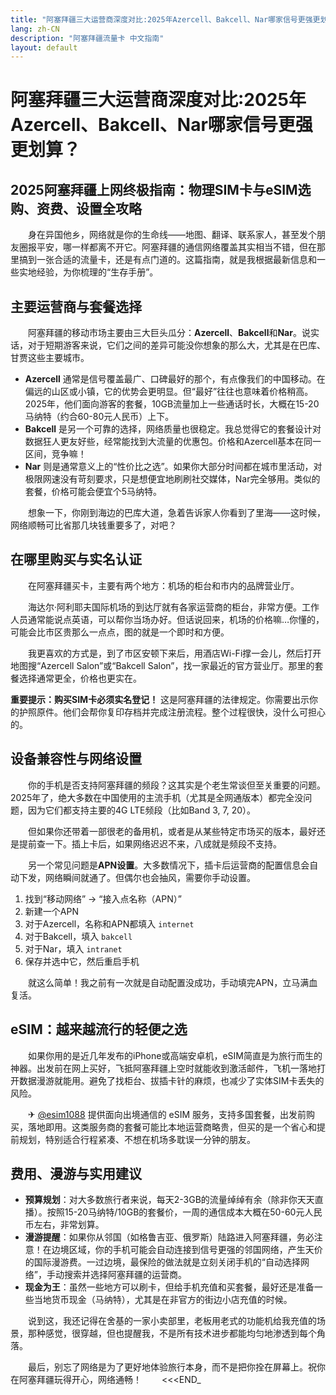 ```yaml
---
title: "阿塞拜疆三大运营商深度对比:2025年Azercell、Bakcell、Nar哪家信号更强更划算？"
lang: zh-CN
description: "阿塞拜疆流量卡 中文指南"
layout: default
---
```

# 阿塞拜疆三大运营商深度对比:2025年Azercell、Bakcell、Nar哪家信号更强更划算？

## 2025阿塞拜疆上网终极指南：物理SIM卡与eSIM选购、资费、设置全攻略

　　身在异国他乡，网络就是你的生命线——地图、翻译、联系家人，甚至发个朋友圈报平安，哪一样都离不开它。阿塞拜疆的通信网络覆盖其实相当不错，但在那里搞到一张合适的流量卡，还是有点门道的。这篇指南，就是我根据最新信息和一些实地经验，为你梳理的“生存手册”。

## 主要运营商与套餐选择

　　阿塞拜疆的移动市场主要由三大巨头瓜分：**Azercell**、**Bakcell**和**Nar**。说实话，对于短期游客来说，它们之间的差异可能没你想象的那么大，尤其是在巴库、甘贾这些主要城市。

  * **Azercell** 通常是信号覆盖最广、口碑最好的那个，有点像我们的中国移动。在偏远的山区或小镇，它的优势会更明显。但“最好”往往也意味着价格稍高。2025年，他们面向游客的套餐，10GB流量加上一些通话时长，大概在15-20马纳特（约合60-80元人民币）上下。
  * **Bakcell** 是另一个可靠的选择，网络质量也很稳定。我总觉得它的套餐设计对数据狂人更友好些，经常能找到大流量的优惠包。价格和Azercell基本在同一区间，竞争嘛！
  * **Nar** 则是通常意义上的“性价比之选”。如果你大部分时间都在城市里活动，对极限网速没有苛刻要求，只是想便宜地刷刷社交媒体，Nar完全够用。类似的套餐，价格可能会便宜个5马纳特。

　　想象一下，你刚到海边的巴库大道，急着告诉家人你看到了里海——这时候，网络顺畅可比省那几块钱重要多了，对吧？

## 在哪里购买与实名认证

　　在阿塞拜疆买卡，主要有两个地方：机场的柜台和市内的品牌营业厅。

　　海达尔·阿利耶夫国际机场的到达厅就有各家运营商的柜台，非常方便。工作人员通常能说点英语，可以帮你当场办好。但话说回来，机场的价格嘛…你懂的，可能会比市区贵那么一点点，图的就是一个即时和方便。

　　我更喜欢的方式是，到了市区安顿下来后，用酒店Wi-Fi撑一会儿，然后打开地图搜“Azercell Salon”或“Bakcell Salon”，找一家最近的官方营业厅。那里的套餐选择通常更全，价格也更实在。

**重要提示：购买SIM卡必须实名登记！** 这是阿塞拜疆的法律规定。你需要出示你的护照原件。他们会帮你复印存档并完成注册流程。整个过程很快，没什么可担心的。

## 设备兼容性与网络设置

　　你的手机是否支持阿塞拜疆的频段？这其实是个老生常谈但至关重要的问题。2025年了，绝大多数在中国使用的主流手机（尤其是全网通版本）都完全没问题，因为它们都支持主要的4G LTE频段（比如Band 3, 7, 20）。

　　但如果你还带着一部很老的备用机，或者是从某些特定市场买的版本，最好还是提前查一下。插上卡后，如果网络迟迟不来，八成就是频段不支持。

　　另一个常见问题是**APN设置**。大多数情况下，插卡后运营商的配置信息会自动下发，网络瞬间就通了。但偶尔也会抽风，需要你手动设置。

  1.  找到“移动网络” -> “接入点名称（APN）”
  2.  新建一个APN
  3.  对于Azercell，名称和APN都填入 `internet`
  4.  对于Bakcell，填入 `bakcell`
  5.  对于Nar，填入 `intranet`
  6.  保存并选中它，然后重启手机

　　就这么简单！我之前有一次就是自动配置没成功，手动填完APN，立马满血复活。

## eSIM：越来越流行的轻便之选

　　如果你用的是近几年发布的iPhone或高端安卓机，eSIM简直是为旅行而生的神器。出发前在网上买好，飞抵阿塞拜疆上空时就能收到激活邮件，飞机一落地打开数据漫游就能用。避免了找柜台、拔插卡针的麻烦，也减少了实体SIM卡丢失的风险。

　　✈ [@esim1088](https://t.me/s/esim1088) 提供面向出境通信的 eSIM 服务，支持多国套餐，出发前购买，落地即用。这类服务商的套餐可能比本地运营商略贵，但买的是一个省心和提前规划，特别适合行程紧凑、不想在机场多耽误一分钟的朋友。

## 费用、漫游与实用建议

  * **预算规划**：对大多数旅行者来说，每天2-3GB的流量绰绰有余（除非你天天直播）。按照15-20马纳特/10GB的套餐价，一周的通信成本大概在50-60元人民币左右，非常划算。
  * **漫游提醒**：如果你从邻国（如格鲁吉亚、俄罗斯）陆路进入阿塞拜疆，务必注意！在边境区域，你的手机可能会自动连接到信号更强的邻国网络，产生天价的国际漫游费。一过边境，最保险的做法就是立刻关闭手机的“自动选择网络”，手动搜索并选择阿塞拜疆的运营商。
  * **现金为王**：虽然一些地方可以刷卡，但给手机充值和买套餐，最好还是准备一些当地货币现金（马纳特），尤其是在非官方的街边小店充值的时候。

　　说到这，我还记得在舍基的一家小卖部里，老板用老式的功能机给我充值的场景，那种感觉，很穿越，但也提醒我，不是所有技术进步都能均匀地渗透到每个角落。

　　最后，别忘了网络是为了更好地体验旅行本身，而不是把你拴在屏幕上。祝你在阿塞拜疆玩得开心，网络通畅！
　　<<<END_